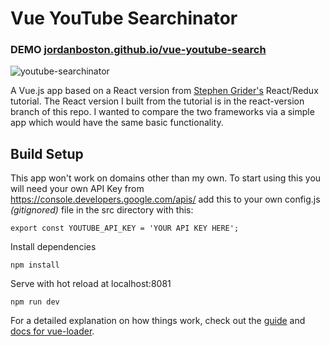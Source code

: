 # Vue YouTube Searchinator

### DEMO [jordanboston.github.io/vue-youtube-search](https://jordanboston.github.io/vue-youtube-search/)

![youtube-searchinator](https://user-images.githubusercontent.com/1487071/35446254-fbe9d950-0268-11e8-9da3-56ab5d6c47c4.png)

A Vue.js app based on a React version from [Stephen Grider's](https://github.com/StephenGrider) React/Redux tutorial.  The React version I built from the tutorial is in the react-version branch of this repo.  I wanted to compare the two frameworks via a simple app which would have the same basic functionality.

## Build Setup

This app won't work on domains other than my own.
To start using this you will need your own API Key from https://console.developers.google.com/apis/
add this to your own config.js _(gitignored)_ file in the src directory with this:

    export const YOUTUBE_API_KEY = 'YOUR API KEY HERE';

Install dependencies

    npm install

Serve with hot reload at localhost:8081

    npm run dev

For a detailed explanation on how things work, check out the [guide](http://vuejs-templates.github.io/webpack/) and [docs for vue-loader](http://vuejs.github.io/vue-loader).